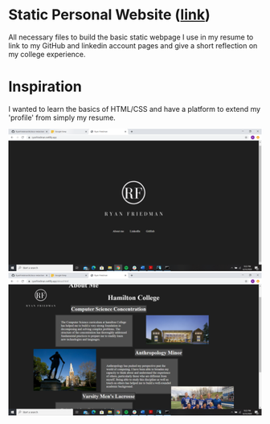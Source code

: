 # Static Personal Website ([link](https://ryanfriedman.netlify.app/))

All necessary files to build the basic static webpage I use in my resume to link to my GitHub and linkedin account pages and give a short reflection on my college experience.

# Inspiration

I wanted to learn the basics of HTML/CSS and have a platform to extend my 'profile' from simply my resume.

![home page](/photos/static%20home.png)
![about me page](/photos/about%20me.png)
